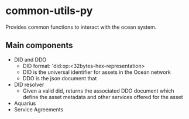 # common-utils-py
Provides common functions to interact with the ocean system.

## Main components
* DID and DDO
  * DID format: 'did:op:<32bytes-hex-representation>
  * DID is the universal identifier for assets in the Ocean network
  * DDO is the json document that 
* DID resolver
  * Given a valid did, returns the associated DDO document which define 
    the asset metadata and other services offered for the asset
* Aquarius
* Service Agreements
